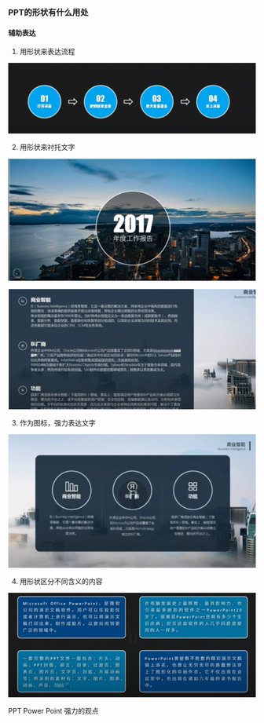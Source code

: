 ### PPT的形状有什么用处

#### 辅助表达

1. 用形状来表达流程

![image-20201027234826575](https://raw.githubusercontent.com/huxiaoning/img/master/20201027234828.png)

2. 用形状来衬托文字

![image-20201027234912055](https://raw.githubusercontent.com/huxiaoning/img/master/20201027234913.png)


![image-20201027235008712](https://raw.githubusercontent.com/huxiaoning/img/master/20201027235010.png)

3. 作为图标，强力表达文字

![image-20201027235131442](https://raw.githubusercontent.com/huxiaoning/img/master/20201027235132.png)

4. 用形状区分不同含义的内容

  ![image-20201027235246864](https://raw.githubusercontent.com/huxiaoning/img/master/20201027235248.png)

  PPT Power Point 强力的观点





